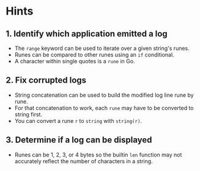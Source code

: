# Hints

## 1. Identify which application emitted a log

- The `range` keyword can be used to iterate over a given string's runes.
- Runes can be compared to other runes using an `if` conditional.
- A character within single quotes is a `rune` in Go.

## 2. Fix corrupted logs

- String concatenation can be used to build the modified log line rune by rune.
- For that concatenation to work, each `rune` may have to be converted to string first.
- You can convert a rune `r` to `string` with `string(r)`.

## 3. Determine if a log can be displayed

- Runes can be 1, 2, 3, or 4 bytes so the builtin `len` function may not accurately reflect the number of characters in a string.